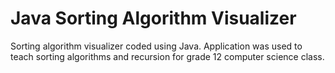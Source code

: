 # Java Sorting Algorithm Visualizer
Sorting algorithm visualizer coded using Java. Application was used to teach sorting algorithms and recursion for grade 12 computer science class. 
